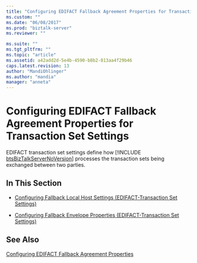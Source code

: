 ```yaml
---
title: "Configuring EDIFACT Fallback Agreement Properties for Transaction Set Settings | Microsoft Docs"
ms.custom: ""
ms.date: "06/08/2017"
ms.prod: "biztalk-server"
ms.reviewer: ""

ms.suite: ""
ms.tgt_pltfrm: ""
ms.topic: "article"
ms.assetid: a42add2d-5e4b-4590-b8b2-813aa4f29b46
caps.latest.revision: 13
author: "MandiOhlinger"
ms.author: "mandia"
manager: "anneta"
---
```

# Configuring EDIFACT Fallback Agreement Properties for Transaction Set Settings
EDIFACT transaction set settings define how [!INCLUDE [btsBizTalkServerNoVersion](../includes/btsbiztalkservernoversion-md.md)] processes the transaction sets being exchanged between two parties.  
  
## In This Section  
  
-   [Configuring Fallback Local Host Settings (EDIFACT-Transaction Set Settings)](../core/configuring-fallback-local-host-settings-edifact-transaction-set-settings.md)  
  
-   [Configuring Fallback Envelope Properties (EDIFACT-Transaction Set Settings)](../core/configuring-fallback-envelope-properties-edifact-transaction-set-settings.md)  
  
## See Also  
 [Configuring EDIFACT Fallback Agreement Properties](../core/configuring-edifact-fallback-agreement-properties.md)